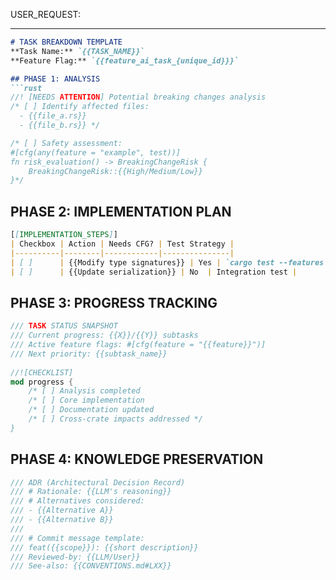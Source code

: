 
USER_REQUEST:

---

```markdown
# TASK BREAKDOWN TEMPLATE
**Task Name:** `{{TASK_NAME}}`  
**Feature Flag:** `{{feature_ai_task_{unique_id}}}`  

## PHASE 1: ANALYSIS
```rust
//! [NEEDS ATTENTION] Potential breaking changes analysis
/* [ ] Identify affected files:
  - {{file_a.rs}} 
  - {{file_b.rs}} */

/* [ ] Safety assessment:  
#[cfg(any(feature = "example", test))]
fn risk_evaluation() -> BreakingChangeRisk {
    BreakingChangeRisk::{{High/Medium/Low}}
}*/
```

## PHASE 2: IMPLEMENTATION PLAN
```markdown
[[IMPLEMENTATION_STEPS]]
| Checkbox | Action | Needs CFG? | Test Strategy |
|----------|--------|------------|---------------|
| [ ]      | {{Modify type signatures}} | Yes | `cargo test --features {{feature}}` |
| [ ]      | {{Update serialization}} | No  | Integration test |
```

## PHASE 3: PROGRESS TRACKING
```rust
/// TASK STATUS SNAPSHOT
/// Current progress: {{X}}/{{Y}} subtasks
/// Active feature flags: #[cfg(feature = "{{feature}}")]
/// Next priority: {{subtask_name}}
    
//![CHECKLIST]
mod progress {
    /* [ ] Analysis completed 
    /* [ ] Core implementation
    /* [ ] Documentation updated
    /* [ ] Cross-crate impacts addressed */
}
```

## PHASE 4: KNOWLEDGE PRESERVATION
```rust
/// ADR (Architectural Decision Record)
/// # Rationale: {{LLM's reasoning}}
/// # Alternatives considered:  
/// - {{Alternative A}} 
/// - {{Alternative B}}
/// 
/// # Commit message template:
/// feat({{scope}}): {{short description}} 
/// Reviewed-by: {{LLM/User}} 
/// See-also: {{CONVENTIONS.md#LXX}}
```

